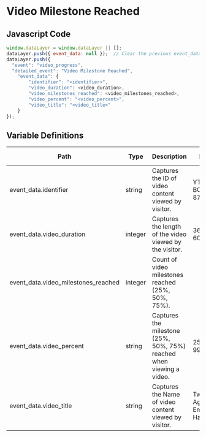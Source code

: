 # Video Milestone Reached

### 

## Javascript Code
```js
window.dataLayer = window.dataLayer || [];
dataLayer.push({ event_data: null });  // Clear the previous event_data object.
dataLayer.push({
  "event": "video_progress",
  "detailed_event": "Video Milestone Reached",
    "event_data": {
        "identifier": "<identifier>",
        "video_duration": <video_duration>,
        "video_milestones_reached": <video_milestones_reached>,
        "video_percent": "<video_percent>",
        "video_title": "<video_title>"
    }
});
```

## Variable Definitions

|Path|Type|Description|Example|Pattern|Min Length|Max Length|Minimum|Maximum|Multiple Of|
| --- | --- | --- | --- | --- | --- | --- | --- | --- | --- |
|event_data.identifier|string|Captures the ID of video content viewed by visitor.|YT456789, BC4567890, 876546789|||||||
|event_data.video_duration|integer|Captures the length of the video viewed by the visitor.|36, 67, 178, 600||||0|||
|event_data.video_milestones_reached|integer|Count of video milestones reached \(25%, 50%, 75%\).||||||||
|event_data.video_percent|string|Captures the milestone \(25%, 50%, 75%\) reached when viewing a video.|25, 50, 77, 99|||||||
|event_data.video_title|string|Captures the Name of video content viewed by visitor.|Twitch\_FPS, Age of Empires, Halo|||||||




